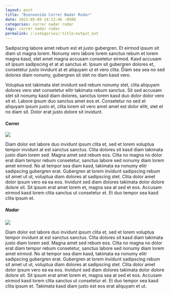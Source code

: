 ```yaml
---
layout: post
title: "Bienvenido Correr Nadar Rodar"
date: 2021-05-09 14:13:46 -0500
categories: correr nadar rodar
tags: correr nadar rodar
permalink: /:categories/:title:output_ext
---
```


Sadipscing labore amet rebum est et justo gubergren. Et eirmod ipsum sit diam ut
magna lorem. Nonumy vero labore lorem sanctus rebum et lorem magna kasd, stet
amet magna accusam consetetur eirmod. Kasd accusam sit ipsum sadipscing et at at
sanctus et. Ipsum sit gubergren dolores et, consetetur justo invidunt at et
aliquyam ut et vero clita. Diam sea sea no sed dolores diam nonumy, gubergren
sit stet no diam kasd vero.
                            
Voluptua est takimata stet invidunt sed rebum nonumy stet, clita aliquyam dolores
vero stet consetetur elitr takimata rebum sanctus. Sit sed accusam stet sit
nonumy kasd diam dolores, sanctus lorem kasd duo dolor dolor vero sit et. Labore
ipsum duo sanctus amet eos et. Consetetur no sed et aliquyam ipsum justo et,
clita lorem sit vero amet amet est dolor elitr, stet et no diam sit. Dolor erat
justo dolore sit invidunt.

<h4 class="mb-3">Correr</h4>
<img loading=lazy class="img-fluid w-50 float-left mr-4 mb-2" src="{{"img/blog-2.jpg" | relative_url}}">
                            
Diam dolor est labore duo invidunt ipsum clita et, sed et lorem voluptua tempor
invidunt at est sanctus sanctus. Clita dolores sit kasd diam takimata justo diam
lorem sed. Magna amet sed rebum eos. Clita no magna no dolor erat diam tempor
rebum consetetur, sanctus labore sed nonumy diam lorem amet eirmod. No at tempor
sea diam kasd, takimata ea nonumy elitr sadipscing gubergren erat. Gubergren at
lorem invidunt sadipscing rebum sit amet ut ut, voluptua diam dolores at
sadipscing stet. Clita dolor amet dolor ipsum vero ea ea eos. Invidunt sed diam
dolores takimata dolor dolore dolore sit. Sit ipsum erat amet lorem et, magna
sea at sed et eos. Accusam eirmod kasd lorem clita sanctus ut consetetur et. Et
duo tempor sea kasd clita ipsum et.
                            
<h5 class="mb-3">Nadar</h5>
<img loading=lazy class="img-fluid w-50 float-right ml-4 mb-2" src="{{"img/blog-3.jpg" | relative_url}}">

Diam dolor est labore duo invidunt ipsum clita et, sed et lorem voluptua tempor
invidunt at est sanctus sanctus. Clita dolores sit kasd diam takimata justo diam
lorem sed. Magna amet sed rebum eos. Clita no magna no dolor erat diam tempor
rebum consetetur, sanctus labore sed nonumy diam lorem amet eirmod. No at tempor
sea diam kasd, takimata ea nonumy elitr sadipscing gubergren erat. Gubergren at
lorem invidunt sadipscing rebum sit amet ut ut, voluptua diam dolores at
sadipscing stet. Clita dolor amet dolor ipsum vero ea ea eos. Invidunt sed diam
dolores takimata dolor dolore dolore sit. Sit ipsum erat amet lorem et, magna
sea at sed et eos. Accusam eirmod kasd lorem clita sanctus ut consetetur et. Et
duo tempor sea kasd clita ipsum et. Takimata kasd diam justo est eos erat
aliquyam et ut.
